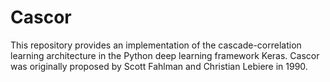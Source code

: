 # Cascor

This repository provides an implementation of the cascade-correlation
learning architecture in the Python deep learning framework Keras. 
Cascor was originally proposed by Scott Fahlman and Christian Lebiere
in 1990. 
